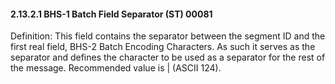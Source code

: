 #### 2.13.2.1 BHS-1 Batch Field Separator (ST) 00081

Definition: This field contains the separator between the segment ID and the first real field, BHS-2 Batch Encoding Characters. As such it serves as the separator and defines the character to be used as a separator for the rest of the message. Recommended value is | (ASCII 124).
